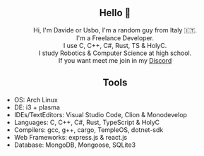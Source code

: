 <div align="center">
  
  ## **Hello** 👋
  
  
   Hi, I'm Davide or Usbo, I'm a random guy from Italy 🇮🇹.\
   I'm a Freelance Developer.\
   I use C, C++, C#, Rust, TS & HolyC.\
   I study Robotics & Computer Science at high school.\
   If you want meet me join in my [Discord](https://discord.gg/yKFZArAyY9)
  
  </div>
  
  <div align="center">
  
  ## **Tools**
  
  </div>
  
  - OS: Arch Linux 
  - DE: i3 + plasma
  - IDEs/TextEditors: Visual Studio Code, Clion & Monodevelop
  - Languages: C, C++, C#, Rust, TypeScript & HolyC
  - Compilers: gcc, g++, cargo, TempleOS, dotnet-sdk
  - Web Frameworks: express.js & react.js
  - Database: MongoDB, Mongoose, SQLite3

</div>

